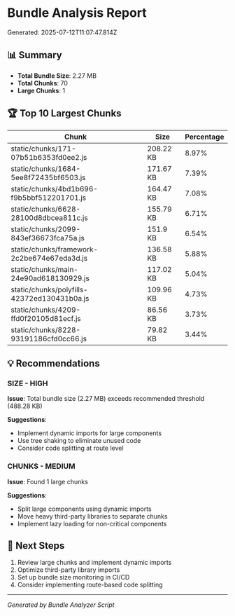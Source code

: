 # Bundle Analysis Report

Generated: 2025-07-12T11:07:47.814Z

## 📊 Summary

- **Total Bundle Size**: 2.27 MB
- **Total Chunks**: 70
- **Large Chunks**: 1

## 🏆 Top 10 Largest Chunks

| Chunk | Size | Percentage |
|-------|------|------------|
| static/chunks/171-07b51b6353fd0ee2.js | 208.22 KB | 8.97% |
| static/chunks/1684-5ee8f72435bf6503.js | 171.67 KB | 7.39% |
| static/chunks/4bd1b696-f9b5bbf512201701.js | 164.47 KB | 7.08% |
| static/chunks/6628-28100d8dbcea811c.js | 155.79 KB | 6.71% |
| static/chunks/2099-843ef36673fca75a.js | 151.9 KB | 6.54% |
| static/chunks/framework-2c2be674e67eda3d.js | 136.58 KB | 5.88% |
| static/chunks/main-24e90ad618130929.js | 117.02 KB | 5.04% |
| static/chunks/polyfills-42372ed130431b0a.js | 109.96 KB | 4.73% |
| static/chunks/4209-ffd0f20105d81ecf.js | 86.56 KB | 3.73% |
| static/chunks/8228-93191186cfd0cc66.js | 79.82 KB | 3.44% |

## 💡 Recommendations


### SIZE - HIGH

**Issue**: Total bundle size (2.27 MB) exceeds recommended threshold (488.28 KB)

**Suggestions**:
- Implement dynamic imports for large components
- Use tree shaking to eliminate unused code
- Consider code splitting at route level


### CHUNKS - MEDIUM

**Issue**: Found 1 large chunks

**Suggestions**:
- Split large components using dynamic imports
- Move heavy third-party libraries to separate chunks
- Implement lazy loading for non-critical components


## 🎯 Next Steps

1. Review large chunks and implement dynamic imports
2. Optimize third-party library imports
3. Set up bundle size monitoring in CI/CD
4. Consider implementing route-based code splitting

---
*Generated by Bundle Analyzer Script*
